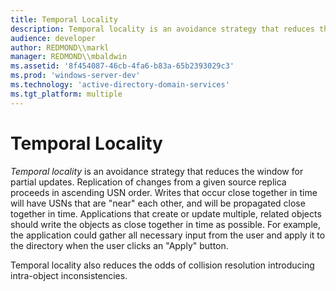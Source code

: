 ```yaml
---
title: Temporal Locality
description: Temporal locality is an avoidance strategy that reduces the window for partial updates.
audience: developer
author: REDMOND\\markl
manager: REDMOND\\mbaldwin
ms.assetid: '8f454087-46cb-4fa6-b83a-65b2393029c3'
ms.prod: 'windows-server-dev'
ms.technology: 'active-directory-domain-services'
ms.tgt_platform: multiple
---
```


# Temporal Locality

*Temporal locality* is an avoidance strategy that reduces the window for partial updates. Replication of changes from a given source replica proceeds in ascending USN order. Writes that occur close together in time will have USNs that are "near" each other, and will be propagated close together in time. Applications that create or update multiple, related objects should write the objects as close together in time as possible. For example, the application could gather all necessary input from the user and apply it to the directory when the user clicks an "Apply" button.

Temporal locality also reduces the odds of collision resolution introducing intra-object inconsistencies.

 

 




